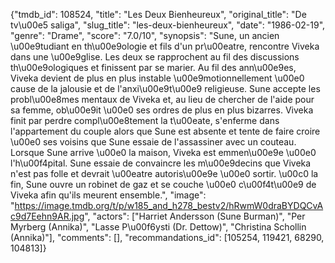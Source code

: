 {"tmdb_id": 108524, "title": "Les Deux Bienheureux", "original_title": "De tv\u00e5 saliga", "slug_title": "les-deux-bienheureux", "date": "1986-02-19", "genre": "Drame", "score": "7.0/10", "synopsis": "Sune, un ancien \u00e9tudiant en th\u00e9ologie et fils d'un pr\u00eatre, rencontre Viveka dans une \u00e9glise. Les deux se rapprochent au fil des discussions th\u00e9ologiques et finissent par se marier. Au fil des ann\u00e9es, Viveka devient de plus en plus instable \u00e9motionnellement \u00e0 cause de la jalousie et de l'anxi\u00e9t\u00e9 religieuse. Sune accepte les probl\u00e8mes mentaux de Viveka et, au lieu de chercher de l'aide pour sa femme, ob\u00e9it \u00e0 ses ordres de plus en plus bizarres. Viveka finit par perdre compl\u00e8tement la t\u00eate, s'enferme dans l'appartement du couple alors que Sune est absente et tente de faire croire \u00e0 ses voisins que Sune essaie de l'assassiner avec un couteau. Lorsque Sune arrive \u00e0 la maison, Viveka est emmen\u00e9e \u00e0 l'h\u00f4pital. Sune essaie de convaincre les m\u00e9decins que Viveka n'est pas folle et devrait \u00eatre autoris\u00e9e \u00e0 sortir. \u00c0 la fin, Sune ouvre un robinet de gaz et se couche \u00e0 c\u00f4t\u00e9 de Viveka afin qu'ils meurent ensemble.", "image": "https://image.tmdb.org/t/p/w185_and_h278_bestv2/hRwmW0draBYDQCvAc9d7Eehn9AR.jpg", "actors": ["Harriet Andersson (Sune Burman)", "Per Myrberg (Annika)", "Lasse P\u00f6ysti (Dr. Dettow)", "Christina Schollin (Annika)"], "comments": [], "recommandations_id": [105254, 119421, 68290, 104813]}